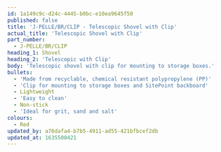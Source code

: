```yaml
---
id: 1a149c9c-d24c-4445-b0bc-e10ea9645f50
published: false
title: 'J-PELLE/BR/CLIP - Telescopic Shovel with Clip'
actual_title: 'Telescopic Shovel with Clip'
part_number:
  - J-PELLE/BR/CLIP
heading_1: Shovel
heading_2: 'Telescopic with Clip'
body: 'Telescopic shovel with clip for mounting to storage boxes.'
bullets:
  - 'Made from recyclable, chemical resistant polypropylene (PP)'
  - 'Clip for mounting to storage boxes and SitePoint backboard'
  - Lightweight
  - 'Easy to clean'
  - Non-stick
  - 'Ideal for grit, sand and salt'
colours:
  - Red
updated_by: a76dafa4-b7b5-4911-ad55-421bfbcef2db
updated_at: 1635500421
---
```


